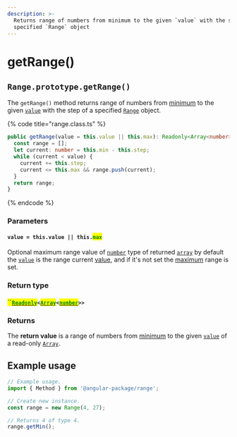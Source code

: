 ```yaml
---
description: >-
  Returns range of numbers from minimum to the given `value` with the step of a
  specified `Range` object
---
```


# getRange()

## `Range.prototype.getRange()`

The `getRange()` method returns range of numbers from [minimum](../properties/min.md#range.prototype.min) to the given [`value`](getrange.md#value-this.value-or-or-this.max) with the step of a specified [`Range`](broken-reference) object.

{% code title="range.class.ts" %}
```typescript
public getRange(value = this.value || this.max): Readonly<Array<number>> {
  const range = [];
  let current: number = this.min - this.step;
  while (current < value) {
    current += this.step;
    current <= this.max && range.push(current);
  }
  return range;
}
```
{% endcode %}

### Parameters

#### `value = this.value || this.`<mark style="color:green;">`max`</mark>

Optional maximum range value of [`number`](https://developer.mozilla.org/en-US/docs/Web/JavaScript/Reference/Global\_Objects/Number) type of returned [`array`](https://developer.mozilla.org/en-US/docs/Web/JavaScript/Reference/Global\_Objects/Array) by default the [`value`](getrange.md#value-this.value-or-or-this.max) is the range current [value](../properties/value.md#range.prototype.value), and if it's not set the [maximum](../properties/max.md#range.prototype.max) range is set.

### Return type

#### <mark style="color:green;">``</mark>[<mark style="color:green;">`Readonly`</mark>](https://www.typescriptlang.org/docs/handbook/utility-types.html#readonlytype)`<`[<mark style="color:green;">`Array`</mark>](https://www.typescriptlang.org/docs/handbook/2/everyday-types.html#arrays)`<`[<mark style="color:green;">`number`</mark>](https://www.typescriptlang.org/docs/handbook/basic-types.html#number)`>>`

### Returns

The **return value** is a range of numbers from [minimum](../properties/min.md#range.prototype.min) to the given [`value`](getrange.md#value-this.value-or-or-this.max) of a read-only [`Array`](https://developer.mozilla.org/en-US/docs/Web/JavaScript/Reference/Global\_Objects/Array).

## Example usage

```typescript
// Example usage.
import { Method } from '@angular-package/range';

// Create new instance.
const range = new Range(4, 27);

// Returns 4 of type 4.
range.getMin();
```
